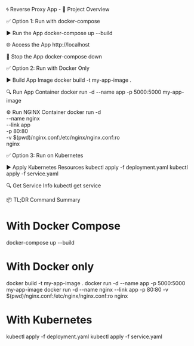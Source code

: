 🌀 Reverse Proxy App - 📁 Project Overview



✅ Option 1: Run with docker-compose


▶️ Run the App
docker-compose up --build

🌐 Access the App
http://localhost

🛑 Stop the App
docker-compose down


✅ Option 2: Run with Docker Only


▶️ Build App Image 
docker build -t my-app-image .

🔍 Run App Container
docker run -d --name app -p 5000:5000 my-app-image

⚙️ Run NGINX Container
docker run -d \
  --name nginx \
  --link app \
  -p 80:80 \
  -v $(pwd)/nginx.conf:/etc/nginx/nginx.conf:ro \
  nginx


✅ Option 3: Run on Kubernetes


▶️ Apply Kubernetes Resources
kubectl apply -f deployment.yaml
kubectl apply -f service.yaml

🔍 Get Service Info
kubectl get service


📦 TL;DR Command Summary
# With Docker Compose
docker-compose up --build

# With Docker only
docker build -t my-app-image .
docker run -d --name app -p 5000:5000 my-app-image
docker run -d --name nginx --link app -p 80:80 -v $(pwd)/nginx.conf:/etc/nginx/nginx.conf:ro nginx

# With Kubernetes
kubectl apply -f deployment.yaml
kubectl apply -f service.yaml
